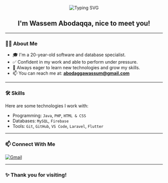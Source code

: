 <p align="center">
  <img src="https://readme-typing-svg.herokuapp.com?font=Fira+Code&size=30&duration=3000&pause=1000&color=0000FF&center=true&vCenter=true&width=500&lines=👋+Hi+there!" alt="Typing SVG" />
</p>

<h2 align="center">I'm Wassem Abodaqqa, nice to meet you!</h2>

---

### 🧑‍💻 About Me

- 🎓 I'm a 20-year-old software and database specialist.
- ✅ Confident in my work and able to perform under pressure.
- 🌱 Always eager to learn new technologies and grow my skills.
- 📫 You can reach me at: **abodaggawassum@gmail.com**

---

### 🛠️ Skills

Here are some technologies I work with:

- Programming: `Java`, `PHP`, `HTML & CSS`
- Databases: `MySQL`, `Firebase`
- Tools: `Git`, `GitHub`, `VS Code`, `Laravel`, `Flutter`

---

### 📫 Connect With Me

[![Gmail](https://img.shields.io/badge/Gmail-abodaggawassum@gmail.com-red?logo=gmail&logoColor=white)](mailto:abodaggawassum@gmail.com)

---

### ✨ Thank you for visiting!

